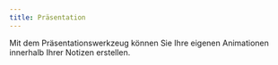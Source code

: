 ```yaml
---
title: Präsentation
---
```


Mit dem Präsentationswerkzeug können Sie Ihre eigenen Animationen innerhalb Ihrer Notizen erstellen.
